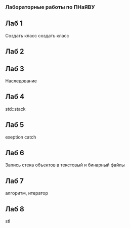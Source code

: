 ### Лабораторные работы по ПНаЯВУ

## Лаб 1
Создать класс создать класс

## Лаб 2

## Лаб 3
Наследование

## Лаб 4
std::stack

## Лаб 5
exeption catch

## Лаб 6
Запись стека объектов в текстовый и бинарный файлы

## Лаб 7
алгоритм, итератор

## Лаб 8
stl

